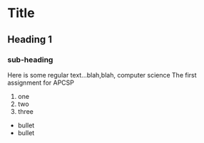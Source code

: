 # Title

## Heading 1


### sub-heading
Here is some regular text...blah,blah, computer science
The first assignment for APCSP

1. one
2. two
3. three

* bullet
* bullet
